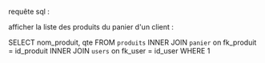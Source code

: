 requête sql :

afficher la liste des produits du panier d'un client :

SELECT nom_produit, qte
FROM `produits`
INNER JOIN `panier` on fk_produit = id_produit
INNER JOIN `users` on fk_user = id_user
WHERE 1
